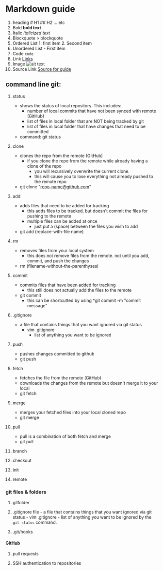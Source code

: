 # Markdown guide
1. heading 	# H1
		## H2 ... etc
2. Bold            **bold text**
3. Italic		*italicized text*
4. Blockquote	> blockquote
5. Ordered List	1. first item
		2. Second item
6. Unordered List	- First item
7. Code		`code`
8. Link		[Links](https://www.example.com)
9. Image		![alt text](image.jpg)
10. Source Link	[Source for guide](https://www.markdownguide.org/cheat-sheet/)

## command line git:
1. status
	- shows the status of local repository. This includes:
		- number of local commits that have not been synced with remote (GitHub)
		- list of files in local folder that are NOT being tracked by git
		- list of files in local folder that have changes that need to be committed
	- command: git status
2. clone
	- clones the repo from the remote (GitHub)
		- if you clone the repo from the remote while already having a clone of the repo
			- you will recursively overwrite the current clone. 
			- this will cause you to lose everything not already pushed to the remote repo
	- git clone "repo-name@github.com"
3. add
	- adds files that need to be added for tracking
		- this adds files to be tracked, but doesn't commit the files for pushing to the remote
		- multiple files can be added at once
			- just put a (space) between the files you wish to add
	- git add (replace-with-file name)
4. rm
	- removes files from your local system
		- this does not remove files from the remote. not until you add, commit, and push the changes
	- rm (filename-without-the-parenthyses)
5. commit
	- commits files that have been added for tracking
		- this still does not actually add the files to the remote
	- git commit 
		- this can be shortcutted by using *git commit -m "commit message"
6. .gitignore
	- a file that contains things that you want ignored via git status
		- vim .gitignore
			- list of anything you want to be ignored

6. push
	- pushes changes committed to github
	- git push

7. fetch
	- fetches the file from the remote (GitHub)
	- downloads the changes from the remote but doesn't merge it to your local
	- git fetch

8. merge
	- merges your fetched files into your local cloned repo
	- git merge

9. pull
	- pull is a combination of both fetch and merge
	- git pull

10. branch
	
11. checkout

12. init

13. remote

### git files & folders

1. gitfolder


2. .gitignore file
        - a file that contains things that you want ignored via git status
                - vim .gitignore
                        - list of anything you want to be ignored by the `git status` command.

3. .git/hooks

#### GitHub
1. pull requests

2. SSH authentication to repositories
